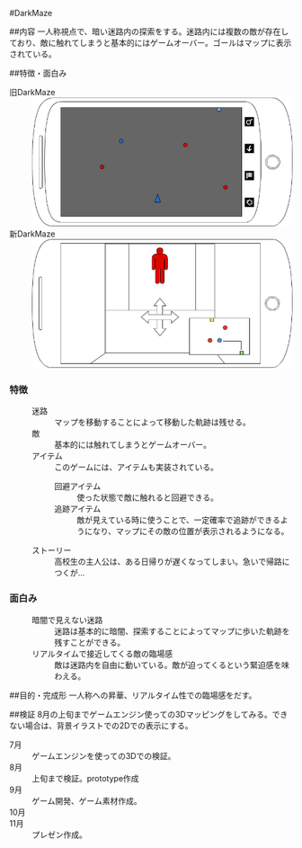#DarkMaze

##内容
一人称視点で、暗い迷路内の探索をする。迷路内には複数の敵が存在しており、敵に触れてしまうと基本的にはゲームオーバー。ゴールはマップに表示されている。

##特徴・面白み
<dl>
	<dt>旧DarkMaze</dt>
	<dd>
	<img src="./image/oldDarkMaze.png"/>
	</dd>
	<dt>新DarkMaze</dt>
	<dd>
	<img src="./image/newDarkMaze.png"/>
	</dd>
	<dt><h3>特徴</h3></dt>
	<dd>
		<dl>
			<dt>迷路</dt>
			<dd>マップを移動することによって移動した軌跡は残せる。</dd>
			<dt>敵</dt>
			<dd>基本的には触れてしまうとゲームオーバー。</dd>
			<dt>アイテム</dt>
			<dd>このゲームには、アイテムも実装されている。
				<dl>
				<dt>回避アイテム</dt>
					<dd>使った状態で敵に触れると回避できる。</dd>
					<dt>追跡アイテム</dt>
					<dd>敵が見えている時に使うことで、一定確率で追跡ができるようになり、マップにその敵の位置が表示されるようになる。</dd>
				</dl>
			</dd>
			<dt>ストーリー</dt>
			<dd>高校生の主人公は、ある日帰りが遅くなってしまい。急いで帰路につくが...</dd>
		</dl>
	</dd>
	<dt><h3>面白み</h3></dt>
	<dd>
		<dl>
			<dt>暗闇で見えない迷路</dt>
			<dd>迷路は基本的に暗闇、探索することによってマップに歩いた軌跡を残すことができる。</dd>
			<dt>リアルタイムで接近してくる敵の臨場感</dt>
			<dd>敵は迷路内を自由に動いている。敵が迫ってくるという緊迫感を味わえる。</dd>
		</dl>
	</dd>
</dl>

##目的・完成形
一人称への昇華、リアルタイム性での臨場感をだす。


##検証
8月の上旬までゲームエンジン使っての3Dマッピングをしてみる。できない場合は、背景イラストでの2Dでの表示にする。
<dl>
	<dt>7月</dt>
	<dd>ゲームエンジンを使っての3Dでの検証。</dd>
	<dt>8月</dt>
	<dd>上旬まで検証。prototype作成</dd>
	<dt>9月</dt>
	<dd>ゲーム開発、ゲーム素材作成。</dd>
	<dt>10月</dt>
	<dd></dd>
	<dt>11月</dt>
	<dd>プレゼン作成。</dd>
</dl>